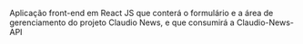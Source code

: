 Aplicação front-end em React JS que conterá o formulário e a área de gerenciamento do projeto Claudio News, e que consumirá a Claudio-News-API 